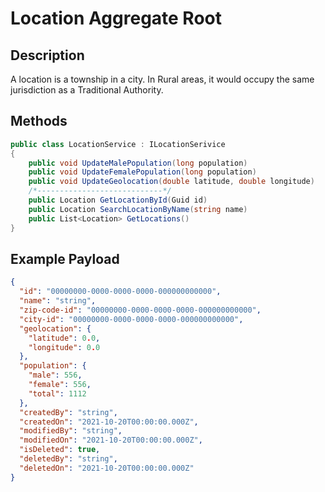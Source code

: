 # Location Aggregate Root

## Description
A location is a township in a city. In Rural areas, it would occupy the same jurisdiction as a Traditional Authority.

## Methods
```csharp
public class LocationService : ILocationSerivice
{
    public void UpdateMalePopulation(long population)
    public void UpdateFemalePopulation(long population)
    public void UpdateGeolocation(double latitude, double longitude)
    /*----------------------------*/
    public Location GetLocationById(Guid id)
    public Location SearchLocationByName(string name)
    public List<Location> GetLocations()
}
```

## Example Payload

```json
{
  "id": "00000000-0000-0000-0000-000000000000",
  "name": "string",
  "zip-code-id": "00000000-0000-0000-0000-000000000000",
  "city-id": "00000000-0000-0000-0000-000000000000",
  "geolocation": {
    "latitude": 0.0,
    "longitude": 0.0
  },
  "population": {
    "male": 556,
    "female": 556,
    "total": 1112
  },
  "createdBy": "string",
  "createdOn": "2021-10-20T00:00:00.000Z",
  "modifiedBy": "string",
  "modifiedOn": "2021-10-20T00:00:00.000Z",
  "isDeleted": true,
  "deletedBy": "string",
  "deletedOn": "2021-10-20T00:00:00.000Z"
}
```